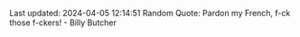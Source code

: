 Last updated: 2024-04-05 12:14:51
Random Quote: Pardon my French, f-ck those f-ckers! - Billy Butcher